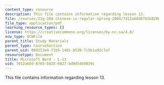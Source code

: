 ```yaml
---
content_type: resource
description: This file contains information regarding lesson 13.
file: /courses/21g-104-chinese-iv-regular-spring-2004/7d12a68d6765b8286027bd0d54b9839c_MIT21G_104S04_L13.pdf
file_type: application/pdf
learning_resource_types: []
license: https://creativecommons.org/licenses/by-nc-sa/4.0/
ocw_type: OCWFile
parent_title: Study Materials
parent_type: CourseSection
parent_uid: 089253e4-71b5-1481-b530-7c5b1a92c7a7
resourcetype: Document
title: Microsoft Word - L-13
uid: 7d12a68d-6765-b828-6027-bd0d54b9839c
---
```

This file contains information regarding lesson 13.